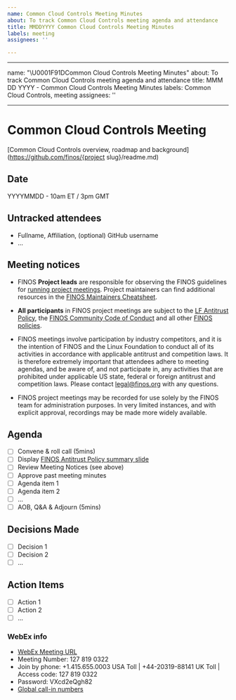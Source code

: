 ```yaml
---
name: Common Cloud Controls Meeting Minutes
about: To track Common Cloud Controls meeting agenda and attendance
title: MMDDYYYY Common Cloud Controls Meeting Minutes
labels: meeting
assignees: ''

---
```


---
name: "\U0001F91DCommon Cloud Controls Meeting Minutes"
about: To track Common Cloud Controls meeting agenda and attendance
title: MMM DD YYYY - Common Cloud Controls Meeting Minutes
labels: Common Cloud Controls, meeting
assignees: ''

---

# Common Cloud Controls Meeting
[Common Cloud Controls overview, roadmap and background](https://github.com/finos/{project slug}/readme.md)

## Date
YYYYMMDD - 10am ET / 3pm GMT

## Untracked attendees
- Fullname, Affiliation, (optional) GitHub username
- ...

## Meeting notices
- FINOS **Project leads** are responsible for observing the FINOS guidelines for [running project meetings](https://community.finos.org/docs/governance/meeting-procedures/). Project maintainers can find additional resources in the [FINOS Maintainers Cheatsheet](https://community.finos.org/docs/finos-maintainers-cheatsheet).

- **All participants** in FINOS project meetings are subject to the [LF Antitrust Policy](https://www.linuxfoundation.org/antitrust-policy/), the [FINOS Community Code of Conduct](https://community.finos.org/docs/governance/code-of-conduct) and all other [FINOS policies](https://community.finos.org/docs/governance/#policies). 

- FINOS meetings involve participation by industry competitors, and it is the intention of FINOS and the Linux Foundation to conduct all of its activities in accordance with applicable antitrust and competition laws. It is therefore extremely important that attendees adhere to meeting agendas, and be aware of, and not participate in, any activities that are prohibited under applicable US state, federal or foreign antitrust and competition laws. Please contact legal@finos.org with any questions.

- FINOS project meetings may be recorded for use solely by the FINOS team for administration purposes. In very limited instances, and with explicit approval, recordings may be made more widely available.

## Agenda
- [ ] Convene & roll call (5mins)
- [ ] Display [FINOS Antitrust Policy summary slide](https://community.finos.org/Compliance-Slides/Antitrust-Compliance-Slide.pdf) 
- [ ] Review Meeting Notices (see above)
- [ ] Approve past meeting minutes
- [ ] Agenda item 1
- [ ] Agenda item 2
- [ ] ...
- [ ] AOB, Q&A & Adjourn (5mins)

## Decisions Made
- [ ] Decision 1
- [ ] Decision 2
- [ ] ...

## Action Items
- [ ] Action 1
- [ ] Action 2
- [ ] ...

### WebEx info
- [WebEx Meeting URL](https://finos.webex.com/finos/j.php?MTID=mf27815a7807f13f1d0974a973196cb4c)
- Meeting Number: 127 819 0322
- Join by phone: +1.415.655.0003 USA Toll | +44-20319-88141 UK Toll | Access code: 127 819 0322
- Password: VXcd2eQgh82
- [Global call-in numbers](https://finos.webex.com/finos/globalcallin.php?serviceType=MC&ED=582460637&tollFree=0)
